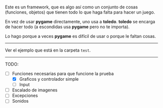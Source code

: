 Este es un framework, que es algo así como un conjunto de cosas (funciones,
objetos) que tienen todo lo que haga falta para hacer un juego.

En vez de usar **pygame** directamente, uno usa a **toledo**. **toledo** se
encarga de hacer todo (a escondidas usa **pygame** pero no te importa).

Lo hago porque a veces **pygame** es difícil de usar o porque le faltan cosas.

-----------------------------

Ver el ejemplo que está en la carpeta `test`.

-----------------------------

TODO:

- [ ] Funciones necesarias para que funcione la prueba
    - [X] Graficos y controlador simple
    - [ ] Input
- [ ] Escalado de imagenes
- [ ] Excepciones
- [ ] Sonidos
